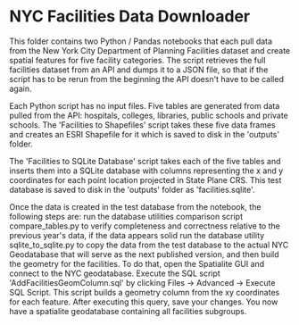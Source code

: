 # NYC Facilities Data Downloader

This folder contains two Python / Pandas notebooks that each pull data from the New York City Department of Planning Facilities dataset and create spatial features for five facility categories.  The script retrieves the full facilities dataset from an API and dumps it to a JSON file, so that if the script has to be rerun from the beginning the API doesn't have to be called again.

Each Python script has no input files.  Five tables are generated from data pulled from the API: hospitals, colleges, libraries, public schools and private schools.  The 'Facilities to Shapefiles' script takes these five data frames and creates an ESRI Shapefile for it which is saved to disk in the 'outputs' folder. 

The 'Facilities to SQLite Database' script takes each of the five tables and inserts them into a SQLite database with columns representing the x and y coordinates for each point location projected in State Plane CRS.  This test database is saved to disk in the 'outputs' folder as 'facilities.sqlite'.

Once the data is created in the test database from the notebook, the following steps are: run the database utilities comparison script compare_tables.py to verify completeness and correctness relative to the previous year's data, if the data appears solid run the database utility sqlite_to_sqlite.py to copy the data from the test database to the actual NYC Geodatabase that will serve as the next published version, and then build the geometry for the facilities.  To do that, open the Spatialite GUI and connect to the NYC geodatabase. Execute the SQL script 'AddFacilitiesGeomColumn.sql' by clicking Files -> Advanced -> Execute SQL Script.  This script builds a geometry column from the xy coordinates for each feature.  After executing this query, save your changes.  You now have a spatialite geodatabase containing all facilities subgroups.

